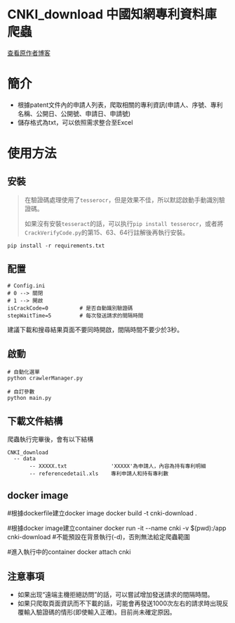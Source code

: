 # CNKI_download  中國知網專利資料庫爬蟲
[查看原作者博客](https://cyrusrenty.github.io//2018/12/19/cnkispider-1/)


# 簡介
* 根據patent文件內的申請人列表，爬取相關的專利資訊(申請人、序號、專利名稱、公開日、公開號、申請日、申請號)
* 儲存格式為txt，可以依照需求整合至Excel

# 使用方法
## 安裝
>在驗證碼處理使用了`tesserocr`，但是效果不佳，所以默認啟動手動識別驗證碼。
>
>如果沒有安裝`tesseract`的話，可以执行`pip install tesserocr`，或者將`CrackVerifyCode.py`的第15、63、64行註解後再執行安裝。

```shell
pip install -r requirements.txt
```


## 配置


```shell
# Config.ini 
# 0 --> 關閉 
# 1 --> 開啟
isCrackCode=0          # 是否自動識別驗證碼
stepWaitTime=5         # 每次發送請求的間隔時間
```

建議下載和搜尋結果頁面不要同時開啟，間隔時間不要少於3秒。

## 啟動

```shell
# 自動化選單
python crawlerManager.py

# 自訂參數
python main.py
```

## 下載文件結構
爬蟲執行完畢後，會有以下結構
```
CNKI_download
  -- data                        
       -- XXXXX.txt              'XXXXX'為申請人，內容為持有專利明細
       -- referencedetail.xls    專利申請人和持有專利數
 ```


## docker image
#根據dockerfile建立docker image
docker build -t cnki-download .

#根據docker image建立container
docker run -it --name cnki -v $(pwd):/app cnki-download
#不能預設在背景執行(-d)，否則無法給定爬蟲範圍

#進入執行中的container
docker attach cnki


## 注意事項 
* 如果出现“遠端主機拒絕訪問”的話，可以嘗試增加發送請求的間隔時間。
* 如果只爬取頁面資訊而不下載的話，可能會再發送1000次左右的請求時出現反覆輸入驗證碼的情形(即使輸入正確)。目前尚未確定原因。


